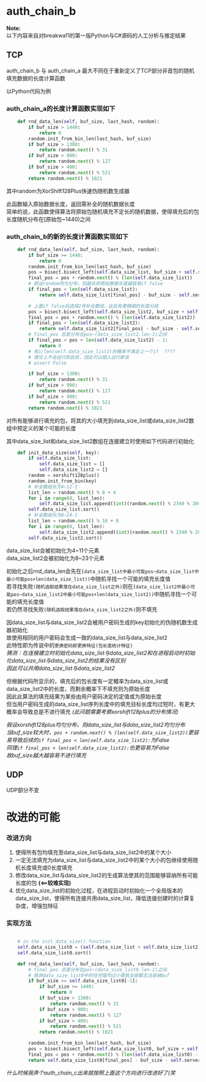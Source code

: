 # auth_chain_b

**Note:**  
以下内容来自对breakwa11的第一版Python与C#源码的人工分析与推定结果

## TCP

auth_chain_b 与 auth_chain_a 最大不同在于重新定义了TCP部分非首包的随机填充数据的长度计算函数

以Python代码为例

### auth_chain_a的长度计算函数实现如下  
```python
    def rnd_data_len(self, buf_size, last_hash, random):
        if buf_size > 1440:
            return 0
        random.init_from_bin_len(last_hash, buf_size)
        if buf_size > 1300:
            return random.next() % 31
        if buf_size > 900:
            return random.next() % 127
        if buf_size > 400:
            return random.next() % 521
        return random.next() % 1021
```
其中random为XorShift128Plus快速伪随机数生成器

此函数输入原始数据长度，返回需补全的随机数据长度  
简单的说，此函数使得算法将原始包随机填充不定长的随机数据，使得填充后的包长度随机分布在[原始包~1440)之间


### auth_chain_b的新的长度计算函数实现如下  
```python
    def rnd_data_len(self, buf_size, last_hash, random):
        if buf_size >= 1440:
            return 0
        random.init_from_bin_len(last_hash, buf_size)
        pos = bisect.bisect_left(self.data_size_list, buf_size + self.server_info.overhead)
        final_pos = pos + random.next() % (len(self.data_size_list))
        # 假设random均匀分布，则越长的原始数据长度越容易if false
        if final_pos < len(self.data_size_list):
            return self.data_size_list[final_pos] - buf_size - self.server_info.overhead

        # 上面if false后选择2号补全数组，此处有更精细的长度分段
        pos = bisect.bisect_left(self.data_size_list2, buf_size + self.server_info.overhead)
        final_pos = pos + random.next() % (len(self.data_size_list2))
        if final_pos < len(self.data_size_list2):
            return self.data_size_list2[final_pos] - buf_size - self.server_info.overhead
        # final_pos 总是分布在pos~(data_size_list2.len-1)之间
        if final_pos < pos + len(self.data_size_list2) - 1:
            return 0
        # 有1/len(self.data_size_list2)的概率不满足上一个if  ????
        # 理论上不会运行到此处，因此可以插入运行断言
        # assert False

        if buf_size > 1300:
            return random.next() % 31
        if buf_size > 900:
            return random.next() % 127
        if buf_size > 400:
            return random.next() % 521
        return random.next() % 1021
```

对所有能够进行填充的包，将其的大小填充到data_size_list或data_size_list2数组中预定义的某个可能的长度

其中data_size_list和data_size_list2数组在连接建立时使用如下代码进行初始化
```python
    def init_data_size(self, key):
        if self.data_size_list:
            self.data_size_list = []
            self.data_size_list2 = []
        random = xorshift128plus()
        random.init_from_bin(key)
        # 补全数组长为4~12-1
        list_len = random.next() % 8 + 4
        for i in range(0, list_len):
            self.data_size_list.append((int)(random.next() % 2340 % 2040 % 1440))
        self.data_size_list.sort()
        # 补全数组长为8~24-1
        list_len = random.next() % 16 + 8
        for i in range(0, list_len):
            self.data_size_list2.append((int)(random.next() % 2340 % 2040 % 1440))
        self.data_size_list2.sort()
```
data_size_list会被初始化为4\~11个元素  
data_size_list2会被初始化为8\~23个元素  

初始化之后rnd_data_len会先在`[data_size_list中最小可能pos~data_size_list中最小可能pos+len(data_size_list))`中随机寻找一个可能的填充长度值  
若寻找失败`(随机选取结果落在data_size_list之外)`则在`[data_size_list2中最小可能pos~data_size_list2中最小可能pos+len(data_size_list2))`中随机寻找一个可能的填充长度值  
若仍然寻找失败`(随机选取结果落在data_size_list2之外)`则不填充

因data_size_list与data_size_list2会被用户密码生成的key初始化的伪随机数生成器初始化  
故使用相同的用户密码会生成一致的data_size_list与data_size_list2  
此特性即为传说中的`更换密码即更换特征(包长度统计特征)`  
*猜测：在连接建立时初始化data_size_list与data_size_list2和在进程启动时初始化data_size_list与data_size_list2的结果没有区别*  
*因此可以共用data_size_list与data_size_list2*

但根据代码所显示的，填充后的包长度有一定概率为data_size_list或data_size_list2中的长度，而剩余概率下不填充则为原始长度  
因此此算法的填充结果为某些由用户密码决定的定值或为原始长度  
但当用户密码生成的data_size_list序列长度中的填充目标长度均过短时，有更大概率会导致总是不进行填充 *(此问题需要考察xorshift128plus的分布情况)*  

*假设xorshift128plus均匀分布，则data_size_list与data_size_list2均匀分布*  
*当buf_size较大时，`pos + random.next() % (len(self.data_size_list2))`更容易导致后续的`if final_pos < len(self.data_size_list2):`为False*  
*同理`if final_pos < len(self.data_size_list2):`也更容易为False*  
*故buf_size越大越容易不进行填充*



## UDP

UDP部分不变


# 改进的可能

### 改进方向
1. 使得所有包均填充至data_size_list与data_size_list2中的某个大小
1. 一定无法填充为data_size_list与data_size_list2中的某个大小的包继续使用随机长度填充或0长度填充
1. 修改data_size_list与data_size_list2的生成算法使其的范围能够容纳所有可能长度的包 **(<==较难实现)**
1. 优化data_size_list的初始化过程，在进程启动时初始化一个全局版本的data_size_list，使得所有连接共用data_size_list，降低连接创建时的计算复杂度，增强包特征

### 实现方法
```python

    # in the init_data_size() function
    self.data_size_list0 = (self.data_size_list + self.data_size_list2)
    self.data_size_list0.sort()

    def rnd_data_len(self, buf_size, last_hash, random):
        # final_pos 总是分布在pos~(data_size_list0.len-1)之间
        # 除非data_size_list0中的任何值均过小使其全部都无法容纳buf
        if buf_size >= self.data_size_list0[-1]:
            if buf_size >= 1440:
                return 0
            if buf_size > 1300:
                return random.next() % 31
            if buf_size > 900:
                return random.next() % 127
            if buf_size > 400:
                return random.next() % 521
            return random.next() % 1021

        random.init_from_bin_len(last_hash, buf_size)
        pos = bisect.bisect_left(self.data_size_list0, buf_size + self.server_info.overhead)
        final_pos = pos + random.next() % (len(self.data_size_list0) - pos)
        return self.data_size_list0[final_pos] - buf_size - self.server_info.overhead

```


*什么时候我弄个auth_chain_c出来就按照上面这个方向进行改进好了(笑*

